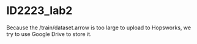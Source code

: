 # ID2223_lab2

Because the /train/dataset.arrow is too large to upload to Hopsworks, we try to use Google Drive to store it.
